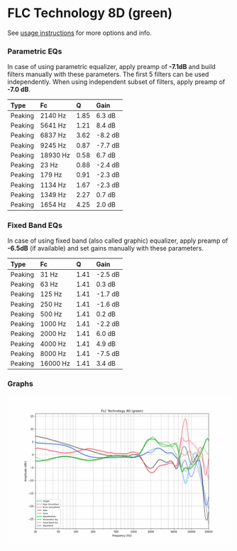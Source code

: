 # FLC Technology 8D (green)
See [usage instructions](https://github.com/jaakkopasanen/AutoEq#usage) for more options and info.

### Parametric EQs
In case of using parametric equalizer, apply preamp of **-7.1dB** and build filters manually
with these parameters. The first 5 filters can be used independently.
When using independent subset of filters, apply preamp of **-7.0 dB**.

| Type    | Fc       |    Q | Gain    |
|:--------|:---------|:-----|:--------|
| Peaking | 2140 Hz  | 1.85 | 6.3 dB  |
| Peaking | 5641 Hz  | 1.21 | 8.4 dB  |
| Peaking | 6837 Hz  | 3.62 | -8.2 dB |
| Peaking | 9245 Hz  | 0.87 | -7.7 dB |
| Peaking | 18930 Hz | 0.58 | 6.7 dB  |
| Peaking | 23 Hz    | 0.88 | -2.4 dB |
| Peaking | 179 Hz   | 0.91 | -2.3 dB |
| Peaking | 1134 Hz  | 1.67 | -2.3 dB |
| Peaking | 1349 Hz  | 2.27 | 0.7 dB  |
| Peaking | 1654 Hz  | 4.25 | 2.0 dB  |

### Fixed Band EQs
In case of using fixed band (also called graphic) equalizer, apply preamp of **-6.5dB**
(if available) and set gains manually with these parameters.

| Type    | Fc       |    Q | Gain    |
|:--------|:---------|:-----|:--------|
| Peaking | 31 Hz    | 1.41 | -2.5 dB |
| Peaking | 63 Hz    | 1.41 | 0.3 dB  |
| Peaking | 125 Hz   | 1.41 | -1.7 dB |
| Peaking | 250 Hz   | 1.41 | -1.6 dB |
| Peaking | 500 Hz   | 1.41 | 0.2 dB  |
| Peaking | 1000 Hz  | 1.41 | -2.2 dB |
| Peaking | 2000 Hz  | 1.41 | 6.0 dB  |
| Peaking | 4000 Hz  | 1.41 | 4.9 dB  |
| Peaking | 8000 Hz  | 1.41 | -7.5 dB |
| Peaking | 16000 Hz | 1.41 | 3.4 dB  |

### Graphs
![](./FLC%20Technology%208D%20(green).png)